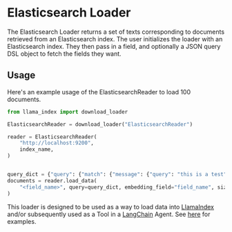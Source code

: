 # Elasticsearch Loader

The Elasticsearch Loader returns a set of texts corresponding to documents retrieved from an Elasticsearch index.
The user initializes the loader with an Elasticsearch index. They then pass in a field, and optionally a JSON query DSL object to fetch the fields they want.

## Usage

Here's an example usage of the ElasticsearchReader to load 100 documents.

```python
from llama_index import download_loader

ElasticsearchReader = download_loader("ElasticsearchReader")

reader = ElasticsearchReader(
    "http://localhost:9200",
    index_name,
)


query_dict = {"query": {"match": {"message": {"query": "this is a test"}}}}
documents = reader.load_data(
    "<field_name>", query=query_dict, embedding_field="field_name", size=100
)
```

This loader is designed to be used as a way to load data into [LlamaIndex](https://github.com/jerryjliu/llama_index/tree/main/llama_index) and/or subsequently used as a Tool in a [LangChain](https://github.com/hwchase17/langchain) Agent. See [here](https://github.com/emptycrown/llama-hub/tree/main) for examples.
